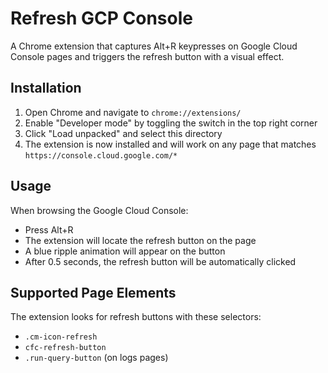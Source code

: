 # Refresh GCP Console

A Chrome extension that captures Alt+R keypresses on Google Cloud Console pages and triggers the refresh button with a visual effect.

## Installation

1. Open Chrome and navigate to `chrome://extensions/`
2. Enable "Developer mode" by toggling the switch in the top right corner
3. Click "Load unpacked" and select this directory
4. The extension is now installed and will work on any page that matches `https://console.cloud.google.com/*`

## Usage

When browsing the Google Cloud Console:
- Press Alt+R
- The extension will locate the refresh button on the page
- A blue ripple animation will appear on the button
- After 0.5 seconds, the refresh button will be automatically clicked

## Supported Page Elements

The extension looks for refresh buttons with these selectors:
- `.cm-icon-refresh`
- `cfc-refresh-button`
- `.run-query-button` (on logs pages)